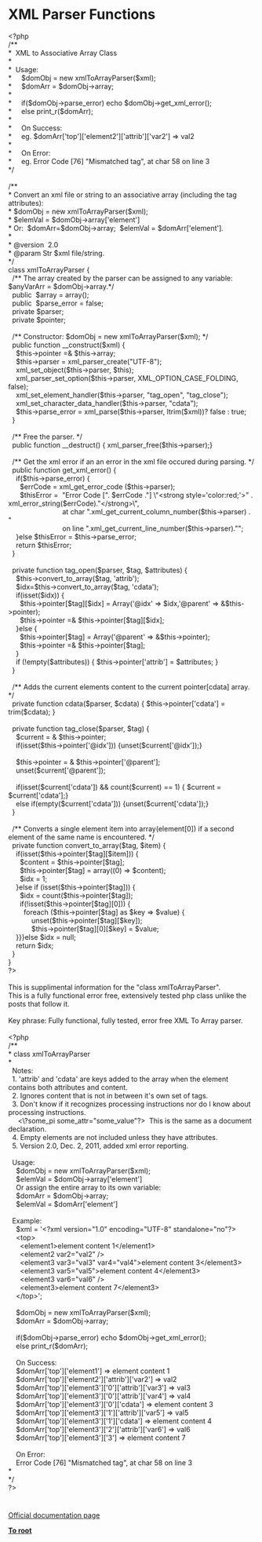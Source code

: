 # XML Parser Functions




<div class="phpcode"><span class="html">
<span class="default">&lt;?php
<br></span><span class="comment">/**
<br> *&#xA0; XML to Associative Array Class
<br> * 
<br> *&#xA0; Usage:
<br> *&#xA0; &#xA0;&#xA0; $domObj = new xmlToArrayParser($xml);
<br> *&#xA0; &#xA0;&#xA0; $domArr = $domObj-&gt;array;
<br> *&#xA0; &#xA0;&#xA0; 
<br> *&#xA0; &#xA0;&#xA0; if($domObj-&gt;parse_error) echo $domObj-&gt;get_xml_error();
<br> *&#xA0; &#xA0;&#xA0; else print_r($domArr);
<br> * 
<br> *&#xA0; &#xA0;&#xA0; On Success: 
<br> *&#xA0; &#xA0;&#xA0; eg. $domArr[&apos;top&apos;][&apos;element2&apos;][&apos;attrib&apos;][&apos;var2&apos;] =&gt; val2
<br> * 
<br> *&#xA0; &#xA0;&#xA0; On Error:
<br> *&#xA0; &#xA0;&#xA0; eg. Error Code [76] &quot;Mismatched tag&quot;, at char 58 on line 3
<br> */
<br>
<br>/**
<br> * Convert an xml file or string to an associative array (including the tag attributes): 
<br> * $domObj = new xmlToArrayParser($xml); 
<br> * $elemVal = $domObj-&gt;array[&apos;element&apos;]
<br> * Or:&#xA0; $domArr=$domObj-&gt;array;&#xA0; $elemVal = $domArr[&apos;element&apos;].
<br> * 
<br> * @version&#xA0; 2.0
<br> * @param Str $xml file/string.
<br> */
<br></span><span class="keyword">class </span><span class="default">xmlToArrayParser </span><span class="keyword">{
<br>&#xA0; </span><span class="comment">/** The array created by the parser can be assigned to any variable: $anyVarArr = $domObj-&gt;array.*/
<br>&#xA0; </span><span class="keyword">public&#xA0; </span><span class="default">$array </span><span class="keyword">= array();
<br>&#xA0; public&#xA0; </span><span class="default">$parse_error </span><span class="keyword">= </span><span class="default">false</span><span class="keyword">;
<br>&#xA0; private </span><span class="default">$parser</span><span class="keyword">;
<br>&#xA0; private </span><span class="default">$pointer</span><span class="keyword">;
<br>&#xA0; 
<br>&#xA0; </span><span class="comment">/** Constructor: $domObj = new xmlToArrayParser($xml); */
<br>&#xA0; </span><span class="keyword">public function </span><span class="default">__construct</span><span class="keyword">(</span><span class="default">$xml</span><span class="keyword">) {
<br>&#xA0; &#xA0; </span><span class="default">$this</span><span class="keyword">-&gt;</span><span class="default">pointer </span><span class="keyword">=&amp; </span><span class="default">$this</span><span class="keyword">-&gt;</span><span class="default">array</span><span class="keyword">;
<br>&#xA0; &#xA0; </span><span class="default">$this</span><span class="keyword">-&gt;</span><span class="default">parser </span><span class="keyword">= </span><span class="default">xml_parser_create</span><span class="keyword">(</span><span class="string">&quot;UTF-8&quot;</span><span class="keyword">);
<br>&#xA0; &#xA0; </span><span class="default">xml_set_object</span><span class="keyword">(</span><span class="default">$this</span><span class="keyword">-&gt;</span><span class="default">parser</span><span class="keyword">, </span><span class="default">$this</span><span class="keyword">);
<br>&#xA0; &#xA0; </span><span class="default">xml_parser_set_option</span><span class="keyword">(</span><span class="default">$this</span><span class="keyword">-&gt;</span><span class="default">parser</span><span class="keyword">, </span><span class="default">XML_OPTION_CASE_FOLDING</span><span class="keyword">, </span><span class="default">false</span><span class="keyword">);
<br>&#xA0; &#xA0; </span><span class="default">xml_set_element_handler</span><span class="keyword">(</span><span class="default">$this</span><span class="keyword">-&gt;</span><span class="default">parser</span><span class="keyword">, </span><span class="string">&quot;tag_open&quot;</span><span class="keyword">, </span><span class="string">&quot;tag_close&quot;</span><span class="keyword">);
<br>&#xA0; &#xA0; </span><span class="default">xml_set_character_data_handler</span><span class="keyword">(</span><span class="default">$this</span><span class="keyword">-&gt;</span><span class="default">parser</span><span class="keyword">, </span><span class="string">&quot;cdata&quot;</span><span class="keyword">); 
<br>&#xA0; &#xA0; </span><span class="default">$this</span><span class="keyword">-&gt;</span><span class="default">parse_error </span><span class="keyword">= </span><span class="default">xml_parse</span><span class="keyword">(</span><span class="default">$this</span><span class="keyword">-&gt;</span><span class="default">parser</span><span class="keyword">, </span><span class="default">ltrim</span><span class="keyword">(</span><span class="default">$xml</span><span class="keyword">))? </span><span class="default">false </span><span class="keyword">: </span><span class="default">true</span><span class="keyword">;
<br>&#xA0; }
<br>&#xA0; 
<br>&#xA0; </span><span class="comment">/** Free the parser. */
<br>&#xA0; </span><span class="keyword">public function </span><span class="default">__destruct</span><span class="keyword">() { </span><span class="default">xml_parser_free</span><span class="keyword">(</span><span class="default">$this</span><span class="keyword">-&gt;</span><span class="default">parser</span><span class="keyword">);}
<br>
<br>&#xA0; </span><span class="comment">/** Get the xml error if an an error in the xml file occured during parsing. */
<br>&#xA0; </span><span class="keyword">public function </span><span class="default">get_xml_error</span><span class="keyword">() {
<br>&#xA0; &#xA0; if(</span><span class="default">$this</span><span class="keyword">-&gt;</span><span class="default">parse_error</span><span class="keyword">) { 
<br>&#xA0; &#xA0; &#xA0; </span><span class="default">$errCode </span><span class="keyword">= </span><span class="default">xml_get_error_code </span><span class="keyword">(</span><span class="default">$this</span><span class="keyword">-&gt;</span><span class="default">parser</span><span class="keyword">);
<br>&#xA0; &#xA0; &#xA0; </span><span class="default">$thisError </span><span class="keyword">=&#xA0; </span><span class="string">&quot;Error Code [&quot;</span><span class="keyword">. </span><span class="default">$errCode </span><span class="keyword">.</span><span class="string">&quot;] \&quot;&lt;strong style=&apos;color:red;&apos;&gt;&quot; </span><span class="keyword">. </span><span class="default">xml_error_string</span><span class="keyword">(</span><span class="default">$errCode</span><span class="keyword">).</span><span class="string">&quot;&lt;/strong&gt;\&quot;, 
<br>&#xA0; &#xA0; &#xA0; &#xA0; &#xA0; &#xA0; &#xA0; &#xA0; &#xA0; &#xA0; &#xA0; &#xA0; &#xA0; &#xA0; at char &quot;</span><span class="keyword">.</span><span class="default">xml_get_current_column_number</span><span class="keyword">(</span><span class="default">$this</span><span class="keyword">-&gt;</span><span class="default">parser</span><span class="keyword">) . </span><span class="string">&quot; 
<br>&#xA0; &#xA0; &#xA0; &#xA0; &#xA0; &#xA0; &#xA0; &#xA0; &#xA0; &#xA0; &#xA0; &#xA0; &#xA0; &#xA0; on line &quot;</span><span class="keyword">.</span><span class="default">xml_get_current_line_number</span><span class="keyword">(</span><span class="default">$this</span><span class="keyword">-&gt;</span><span class="default">parser</span><span class="keyword">).</span><span class="string">&quot;&quot;</span><span class="keyword">;
<br>&#xA0; &#xA0; }else </span><span class="default">$thisError </span><span class="keyword">= </span><span class="default">$this</span><span class="keyword">-&gt;</span><span class="default">parse_error</span><span class="keyword">;
<br>&#xA0; &#xA0; return </span><span class="default">$thisError</span><span class="keyword">;
<br>&#xA0; }
<br>&#xA0; 
<br>&#xA0; private function </span><span class="default">tag_open</span><span class="keyword">(</span><span class="default">$parser</span><span class="keyword">, </span><span class="default">$tag</span><span class="keyword">, </span><span class="default">$attributes</span><span class="keyword">) {
<br>&#xA0; &#xA0; </span><span class="default">$this</span><span class="keyword">-&gt;</span><span class="default">convert_to_array</span><span class="keyword">(</span><span class="default">$tag</span><span class="keyword">, </span><span class="string">&apos;attrib&apos;</span><span class="keyword">);
<br>&#xA0; &#xA0; </span><span class="default">$idx</span><span class="keyword">=</span><span class="default">$this</span><span class="keyword">-&gt;</span><span class="default">convert_to_array</span><span class="keyword">(</span><span class="default">$tag</span><span class="keyword">, </span><span class="string">&apos;cdata&apos;</span><span class="keyword">); 
<br>&#xA0; &#xA0; if(isset(</span><span class="default">$idx</span><span class="keyword">)) { 
<br>&#xA0; &#xA0; &#xA0; </span><span class="default">$this</span><span class="keyword">-&gt;</span><span class="default">pointer</span><span class="keyword">[</span><span class="default">$tag</span><span class="keyword">][</span><span class="default">$idx</span><span class="keyword">] = Array(</span><span class="string">&apos;@idx&apos; </span><span class="keyword">=&gt; </span><span class="default">$idx</span><span class="keyword">,</span><span class="string">&apos;@parent&apos; </span><span class="keyword">=&gt; &amp;</span><span class="default">$this</span><span class="keyword">-&gt;</span><span class="default">pointer</span><span class="keyword">);
<br>&#xA0; &#xA0; &#xA0; </span><span class="default">$this</span><span class="keyword">-&gt;</span><span class="default">pointer </span><span class="keyword">=&amp; </span><span class="default">$this</span><span class="keyword">-&gt;</span><span class="default">pointer</span><span class="keyword">[</span><span class="default">$tag</span><span class="keyword">][</span><span class="default">$idx</span><span class="keyword">];
<br>&#xA0; &#xA0; }else {
<br>&#xA0; &#xA0; &#xA0; </span><span class="default">$this</span><span class="keyword">-&gt;</span><span class="default">pointer</span><span class="keyword">[</span><span class="default">$tag</span><span class="keyword">] = Array(</span><span class="string">&apos;@parent&apos; </span><span class="keyword">=&gt; &amp;</span><span class="default">$this</span><span class="keyword">-&gt;</span><span class="default">pointer</span><span class="keyword">);
<br>&#xA0; &#xA0; &#xA0; </span><span class="default">$this</span><span class="keyword">-&gt;</span><span class="default">pointer </span><span class="keyword">=&amp; </span><span class="default">$this</span><span class="keyword">-&gt;</span><span class="default">pointer</span><span class="keyword">[</span><span class="default">$tag</span><span class="keyword">];
<br>&#xA0; &#xA0; }
<br>&#xA0; &#xA0; if (!empty(</span><span class="default">$attributes</span><span class="keyword">)) { </span><span class="default">$this</span><span class="keyword">-&gt;</span><span class="default">pointer</span><span class="keyword">[</span><span class="string">&apos;attrib&apos;</span><span class="keyword">] = </span><span class="default">$attributes</span><span class="keyword">; }
<br>&#xA0; }
<br>
<br>&#xA0; </span><span class="comment">/** Adds the current elements content to the current pointer[cdata] array. */
<br>&#xA0; </span><span class="keyword">private function </span><span class="default">cdata</span><span class="keyword">(</span><span class="default">$parser</span><span class="keyword">, </span><span class="default">$cdata</span><span class="keyword">) { </span><span class="default">$this</span><span class="keyword">-&gt;</span><span class="default">pointer</span><span class="keyword">[</span><span class="string">&apos;cdata&apos;</span><span class="keyword">] = </span><span class="default">trim</span><span class="keyword">(</span><span class="default">$cdata</span><span class="keyword">); }
<br>
<br>&#xA0; private function </span><span class="default">tag_close</span><span class="keyword">(</span><span class="default">$parser</span><span class="keyword">, </span><span class="default">$tag</span><span class="keyword">) {
<br>&#xA0; &#xA0; </span><span class="default">$current </span><span class="keyword">= &amp; </span><span class="default">$this</span><span class="keyword">-&gt;</span><span class="default">pointer</span><span class="keyword">;
<br>&#xA0; &#xA0; if(isset(</span><span class="default">$this</span><span class="keyword">-&gt;</span><span class="default">pointer</span><span class="keyword">[</span><span class="string">&apos;@idx&apos;</span><span class="keyword">])) {unset(</span><span class="default">$current</span><span class="keyword">[</span><span class="string">&apos;@idx&apos;</span><span class="keyword">]);}
<br>&#xA0; &#xA0; 
<br>&#xA0; &#xA0; </span><span class="default">$this</span><span class="keyword">-&gt;</span><span class="default">pointer </span><span class="keyword">= &amp; </span><span class="default">$this</span><span class="keyword">-&gt;</span><span class="default">pointer</span><span class="keyword">[</span><span class="string">&apos;@parent&apos;</span><span class="keyword">];
<br>&#xA0; &#xA0; unset(</span><span class="default">$current</span><span class="keyword">[</span><span class="string">&apos;@parent&apos;</span><span class="keyword">]);
<br>&#xA0; &#xA0; 
<br>&#xA0; &#xA0; if(isset(</span><span class="default">$current</span><span class="keyword">[</span><span class="string">&apos;cdata&apos;</span><span class="keyword">]) &amp;&amp; </span><span class="default">count</span><span class="keyword">(</span><span class="default">$current</span><span class="keyword">) == </span><span class="default">1</span><span class="keyword">) { </span><span class="default">$current </span><span class="keyword">= </span><span class="default">$current</span><span class="keyword">[</span><span class="string">&apos;cdata&apos;</span><span class="keyword">];}
<br>&#xA0; &#xA0; else if(empty(</span><span class="default">$current</span><span class="keyword">[</span><span class="string">&apos;cdata&apos;</span><span class="keyword">])) {unset(</span><span class="default">$current</span><span class="keyword">[</span><span class="string">&apos;cdata&apos;</span><span class="keyword">]);}
<br>&#xA0; }
<br>&#xA0; 
<br>&#xA0; </span><span class="comment">/** Converts a single element item into array(element[0]) if a second element of the same name is encountered. */
<br>&#xA0; </span><span class="keyword">private function </span><span class="default">convert_to_array</span><span class="keyword">(</span><span class="default">$tag</span><span class="keyword">, </span><span class="default">$item</span><span class="keyword">) { 
<br>&#xA0; &#xA0; if(isset(</span><span class="default">$this</span><span class="keyword">-&gt;</span><span class="default">pointer</span><span class="keyword">[</span><span class="default">$tag</span><span class="keyword">][</span><span class="default">$item</span><span class="keyword">])) { 
<br>&#xA0; &#xA0; &#xA0; </span><span class="default">$content </span><span class="keyword">= </span><span class="default">$this</span><span class="keyword">-&gt;</span><span class="default">pointer</span><span class="keyword">[</span><span class="default">$tag</span><span class="keyword">];
<br>&#xA0; &#xA0; &#xA0; </span><span class="default">$this</span><span class="keyword">-&gt;</span><span class="default">pointer</span><span class="keyword">[</span><span class="default">$tag</span><span class="keyword">] = array((</span><span class="default">0</span><span class="keyword">) =&gt; </span><span class="default">$content</span><span class="keyword">);
<br>&#xA0; &#xA0; &#xA0; </span><span class="default">$idx </span><span class="keyword">= </span><span class="default">1</span><span class="keyword">;
<br>&#xA0; &#xA0; }else if (isset(</span><span class="default">$this</span><span class="keyword">-&gt;</span><span class="default">pointer</span><span class="keyword">[</span><span class="default">$tag</span><span class="keyword">])) { 
<br>&#xA0; &#xA0; &#xA0; </span><span class="default">$idx </span><span class="keyword">= </span><span class="default">count</span><span class="keyword">(</span><span class="default">$this</span><span class="keyword">-&gt;</span><span class="default">pointer</span><span class="keyword">[</span><span class="default">$tag</span><span class="keyword">]); 
<br>&#xA0; &#xA0; &#xA0; if(!isset(</span><span class="default">$this</span><span class="keyword">-&gt;</span><span class="default">pointer</span><span class="keyword">[</span><span class="default">$tag</span><span class="keyword">][</span><span class="default">0</span><span class="keyword">])) { 
<br>&#xA0; &#xA0; &#xA0; &#xA0; foreach (</span><span class="default">$this</span><span class="keyword">-&gt;</span><span class="default">pointer</span><span class="keyword">[</span><span class="default">$tag</span><span class="keyword">] as </span><span class="default">$key </span><span class="keyword">=&gt; </span><span class="default">$value</span><span class="keyword">) {
<br>&#xA0; &#xA0; &#xA0; &#xA0; &#xA0; &#xA0; unset(</span><span class="default">$this</span><span class="keyword">-&gt;</span><span class="default">pointer</span><span class="keyword">[</span><span class="default">$tag</span><span class="keyword">][</span><span class="default">$key</span><span class="keyword">]);
<br>&#xA0; &#xA0; &#xA0; &#xA0; &#xA0; &#xA0; </span><span class="default">$this</span><span class="keyword">-&gt;</span><span class="default">pointer</span><span class="keyword">[</span><span class="default">$tag</span><span class="keyword">][</span><span class="default">0</span><span class="keyword">][</span><span class="default">$key</span><span class="keyword">] = </span><span class="default">$value</span><span class="keyword">;
<br>&#xA0; &#xA0; }}}else </span><span class="default">$idx </span><span class="keyword">= </span><span class="default">null</span><span class="keyword">;
<br>&#xA0; &#xA0; return </span><span class="default">$idx</span><span class="keyword">;
<br>&#xA0; }
<br>}
<br></span><span class="default">?&gt;
<br></span>
<br>This is supplimental information for the &quot;class xmlToArrayParser&quot;.
<br>This is a fully functional error free, extensively tested php class unlike the posts that follow it.
<br>
<br>Key phrase: Fully functional, fully tested, error free XML To Array parser.
<br>
<br><span class="default">&lt;?php
<br></span><span class="comment">/**
<br> * class xmlToArrayParser
<br> * 
<br>&#xA0; Notes: 
<br>&#xA0; 1. &apos;attrib&apos; and &apos;cdata&apos; are keys added to the array when the element contains both attributes and content.
<br>&#xA0; 2. Ignores content that is not in between it&apos;s own set of tags.
<br>&#xA0; 3. Don&apos;t know if it recognizes processing instructions nor do I know about processing instructions.
<br>&#xA0; &#xA0;&#xA0; &lt;\?some_pi some_attr=&quot;some_value&quot;?&gt;&#xA0; This is the same as a document declaration.
<br>&#xA0; 4. Empty elements are not included unless they have attributes.
<br>&#xA0; 5. Version 2.0, Dec. 2, 2011, added xml error reporting.
<br>&#xA0; 
<br>&#xA0; Usage:
<br>&#xA0; &#xA0; $domObj = new xmlToArrayParser($xml);
<br>&#xA0; &#xA0; $elemVal = $domObj-&gt;array[&apos;element&apos;]
<br>&#xA0; &#xA0; Or assign the entire array to its own variable:
<br>&#xA0; &#xA0; $domArr = $domObj-&gt;array;
<br>&#xA0; &#xA0; $elemVal = $domArr[&apos;element&apos;]
<br>&#xA0; 
<br>&#xA0; Example:
<br>&#xA0; &#xA0; $xml = &apos;&lt;?xml version=&quot;1.0&quot; encoding=&quot;UTF-8&quot; standalone=&quot;no&quot;?&gt;
<br>&#xA0; &#xA0; &lt;top&gt;
<br>&#xA0; &#xA0; &#xA0; &lt;element1&gt;element content 1&lt;/element1&gt;
<br>&#xA0; &#xA0; &#xA0; &lt;element2 var2=&quot;val2&quot; /&gt;
<br>&#xA0; &#xA0; &#xA0; &lt;element3 var3=&quot;val3&quot; var4=&quot;val4&quot;&gt;element content 3&lt;/element3&gt; 
<br>&#xA0; &#xA0; &#xA0; &lt;element3 var5=&quot;val5&quot;&gt;element content 4&lt;/element3&gt;
<br>&#xA0; &#xA0; &#xA0; &lt;element3 var6=&quot;val6&quot; /&gt;
<br>&#xA0; &#xA0; &#xA0; &lt;element3&gt;element content 7&lt;/element3&gt;
<br>&#xA0; &#xA0; &lt;/top&gt;&apos;;
<br>&#xA0; &#xA0; 
<br>&#xA0; &#xA0; $domObj = new xmlToArrayParser($xml);
<br>&#xA0; &#xA0; $domArr = $domObj-&gt;array;
<br>&#xA0; &#xA0; 
<br>&#xA0; &#xA0; if($domObj-&gt;parse_error) echo $domObj-&gt;get_xml_error();
<br>&#xA0; &#xA0; else print_r($domArr);
<br>
<br>&#xA0; &#xA0; On Success:
<br>&#xA0; &#xA0; $domArr[&apos;top&apos;][&apos;element1&apos;] =&gt; element content 1
<br>&#xA0; &#xA0; $domArr[&apos;top&apos;][&apos;element2&apos;][&apos;attrib&apos;][&apos;var2&apos;] =&gt; val2
<br>&#xA0; &#xA0; $domArr[&apos;top&apos;][&apos;element3&apos;][&apos;0&apos;][&apos;attrib&apos;][&apos;var3&apos;] =&gt; val3
<br>&#xA0; &#xA0; $domArr[&apos;top&apos;][&apos;element3&apos;][&apos;0&apos;][&apos;attrib&apos;][&apos;var4&apos;] =&gt; val4
<br>&#xA0; &#xA0; $domArr[&apos;top&apos;][&apos;element3&apos;][&apos;0&apos;][&apos;cdata&apos;] =&gt; element content 3
<br>&#xA0; &#xA0; $domArr[&apos;top&apos;][&apos;element3&apos;][&apos;1&apos;][&apos;attrib&apos;][&apos;var5&apos;] =&gt; val5
<br>&#xA0; &#xA0; $domArr[&apos;top&apos;][&apos;element3&apos;][&apos;1&apos;][&apos;cdata&apos;] =&gt; element content 4
<br>&#xA0; &#xA0; $domArr[&apos;top&apos;][&apos;element3&apos;][&apos;2&apos;][&apos;attrib&apos;][&apos;var6&apos;] =&gt; val6
<br>&#xA0; &#xA0; $domArr[&apos;top&apos;][&apos;element3&apos;][&apos;3&apos;] =&gt; element content 7
<br>&#xA0; &#xA0; 
<br>&#xA0; &#xA0; On Error:
<br>&#xA0; &#xA0; Error Code [76] &quot;Mismatched tag&quot;, at char 58 on line 3
<br> *
<br> */
<br></span><span class="default">?&gt;</span>
</span>
</div>
  

#

[Official documentation page](https://www.php.net/manual/en/ref.xml.php)

**[To root](/README.md)**